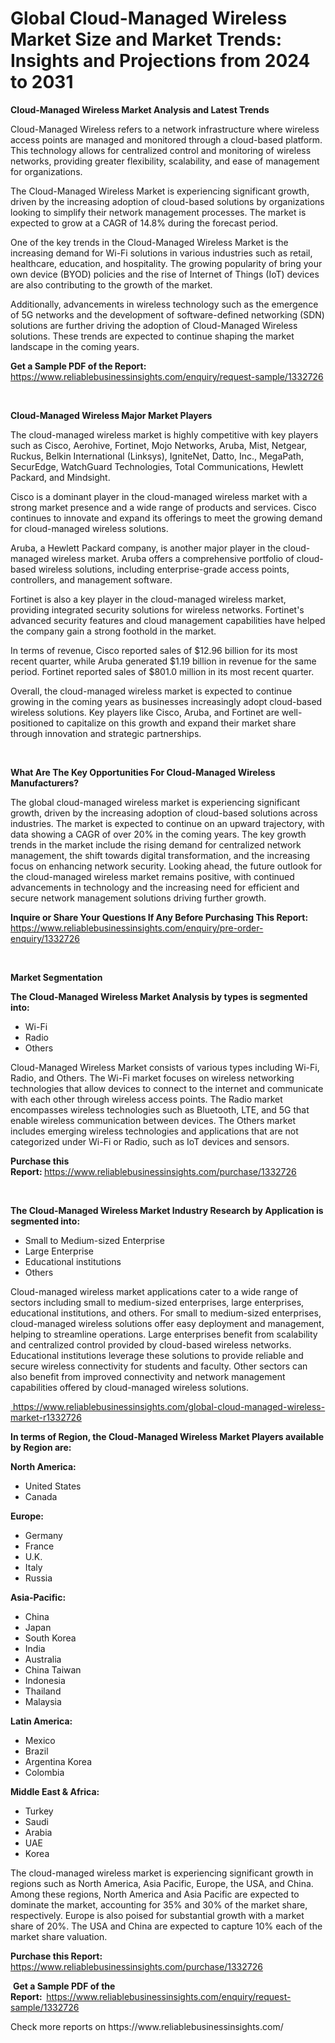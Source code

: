 <p><h1>Global Cloud-Managed Wireless Market Size and Market Trends: Insights and Projections from 2024 to 2031</h1></p><p><strong>Cloud-Managed Wireless Market Analysis and Latest Trends</strong></p>
<p><p>Cloud-Managed Wireless refers to a network infrastructure where wireless access points are managed and monitored through a cloud-based platform. This technology allows for centralized control and monitoring of wireless networks, providing greater flexibility, scalability, and ease of management for organizations.</p><p>The Cloud-Managed Wireless Market is experiencing significant growth, driven by the increasing adoption of cloud-based solutions by organizations looking to simplify their network management processes. The market is expected to grow at a CAGR of 14.8% during the forecast period.</p><p>One of the key trends in the Cloud-Managed Wireless Market is the increasing demand for Wi-Fi solutions in various industries such as retail, healthcare, education, and hospitality. The growing popularity of bring your own device (BYOD) policies and the rise of Internet of Things (IoT) devices are also contributing to the growth of the market.</p><p>Additionally, advancements in wireless technology such as the emergence of 5G networks and the development of software-defined networking (SDN) solutions are further driving the adoption of Cloud-Managed Wireless solutions. These trends are expected to continue shaping the market landscape in the coming years.</p></p>
<p><strong>Get a Sample PDF of the Report:&nbsp;</strong> <a href="https://www.reliablebusinessinsights.com/enquiry/request-sample/1332726">https://www.reliablebusinessinsights.com/enquiry/request-sample/1332726</a></p>
<p>&nbsp;</p>
<p><strong>Cloud-Managed Wireless Major Market Players</strong></p>
<p><p>The cloud-managed wireless market is highly competitive with key players such as Cisco, Aerohive, Fortinet, Mojo Networks, Aruba, Mist, Netgear, Ruckus, Belkin International (Linksys), IgniteNet, Datto, Inc., MegaPath, SecurEdge, WatchGuard Technologies, Total Communications, Hewlett Packard, and Mindsight.</p><p>Cisco is a dominant player in the cloud-managed wireless market with a strong market presence and a wide range of products and services. Cisco continues to innovate and expand its offerings to meet the growing demand for cloud-managed wireless solutions.</p><p>Aruba, a Hewlett Packard company, is another major player in the cloud-managed wireless market. Aruba offers a comprehensive portfolio of cloud-based wireless solutions, including enterprise-grade access points, controllers, and management software.</p><p>Fortinet is also a key player in the cloud-managed wireless market, providing integrated security solutions for wireless networks. Fortinet's advanced security features and cloud management capabilities have helped the company gain a strong foothold in the market.</p><p>In terms of revenue, Cisco reported sales of $12.96 billion for its most recent quarter, while Aruba generated $1.19 billion in revenue for the same period. Fortinet reported sales of $801.0 million in its most recent quarter.</p><p>Overall, the cloud-managed wireless market is expected to continue growing in the coming years as businesses increasingly adopt cloud-based wireless solutions. Key players like Cisco, Aruba, and Fortinet are well-positioned to capitalize on this growth and expand their market share through innovation and strategic partnerships.</p></p>
<p>&nbsp;</p>
<p><strong>What Are The Key Opportunities For Cloud-Managed Wireless Manufacturers?</strong></p>
<p><p>The global cloud-managed wireless market is experiencing significant growth, driven by the increasing adoption of cloud-based solutions across industries. The market is expected to continue on an upward trajectory, with data showing a CAGR of over 20% in the coming years. The key growth trends in the market include the rising demand for centralized network management, the shift towards digital transformation, and the increasing focus on enhancing network security. Looking ahead, the future outlook for the cloud-managed wireless market remains positive, with continued advancements in technology and the increasing need for efficient and secure network management solutions driving further growth.</p></p>
<p><strong>Inquire or Share Your Questions If Any Before Purchasing This Report:</strong> <a href="https://www.reliablebusinessinsights.com/enquiry/pre-order-enquiry/1332726">https://www.reliablebusinessinsights.com/enquiry/pre-order-enquiry/1332726</a></p>
<p>&nbsp;</p>
<p><strong>Market Segmentation</strong></p>
<p><strong>The Cloud-Managed Wireless Market Analysis by types is segmented into:</strong></p>
<p><ul><li>Wi-Fi</li><li>Radio</li><li>Others</li></ul></p>
<p><p>Cloud-Managed Wireless Market consists of various types including Wi-Fi, Radio, and Others. The Wi-Fi market focuses on wireless networking technologies that allow devices to connect to the internet and communicate with each other through wireless access points. The Radio market encompasses wireless technologies such as Bluetooth, LTE, and 5G that enable wireless communication between devices. The Others market includes emerging wireless technologies and applications that are not categorized under Wi-Fi or Radio, such as IoT devices and sensors.</p></p>
<p><strong>Purchase this Report:&nbsp;</strong><a href="https://www.reliablebusinessinsights.com/purchase/1332726">https://www.reliablebusinessinsights.com/purchase/1332726</a></p>
<p>&nbsp;</p>
<p><strong>The Cloud-Managed Wireless Market Industry Research by Application is segmented into:</strong></p>
<p><ul><li>Small to Medium-sized Enterprise</li><li>Large Enterprise</li><li>Educational institutions</li><li>Others</li></ul></p>
<p><p>Cloud-managed wireless market applications cater to a wide range of sectors including small to medium-sized enterprises, large enterprises, educational institutions, and others. For small to medium-sized enterprises, cloud-managed wireless solutions offer easy deployment and management, helping to streamline operations. Large enterprises benefit from scalability and centralized control provided by cloud-based wireless networks. Educational institutions leverage these solutions to provide reliable and secure wireless connectivity for students and faculty. Other sectors can also benefit from improved connectivity and network management capabilities offered by cloud-managed wireless solutions.</p></p>
<p><a href="https://www.reliablebusinessinsights.com/global-cloud-managed-wireless-market-r1332726">&nbsp;https://www.reliablebusinessinsights.com/global-cloud-managed-wireless-market-r1332726</a></p>
<p><strong>In terms of Region, the Cloud-Managed Wireless Market Players available by Region are:</strong></p>
<p>
    <p> <strong> North America: </strong>
        <ul>
            <li>United States</li>
            <li>Canada</li>
        </ul>
        </p> 
    <p> <strong> Europe: </strong>
        <ul>
            <li>Germany</li>
            <li>France</li>
            <li>U.K.</li>
            <li>Italy</li>
            <li>Russia</li>
        </ul>
        </p> 
    <p> <strong> Asia-Pacific: </strong>
        <ul>
            <li>China</li>
            <li>Japan</li>
            <li>South Korea</li>
            <li>India</li>
            <li>Australia</li>
            <li>China Taiwan</li>
            <li>Indonesia</li>
            <li>Thailand</li>
            <li>Malaysia</li>
        </ul>
        </p> 
    <p> <strong> Latin America: </strong>
        <ul>
            <li>Mexico</li>
            <li>Brazil</li>
            <li>Argentina Korea</li>
            <li>Colombia</li>
        </ul>
        </p> 
    <p> <strong> Middle East & Africa: </strong>
        <ul>
            <li>Turkey</li>
            <li>Saudi</li>
            <li>Arabia</li>
            <li>UAE</li>
            <li>Korea</li>
        </ul>
    </p>
    </p>
<p><p>The cloud-managed wireless market is experiencing significant growth in regions such as North America, Asia Pacific, Europe, the USA, and China. Among these regions, North America and Asia Pacific are expected to dominate the market, accounting for 35% and 30% of the market share, respectively. Europe is also poised for substantial growth with a market share of 20%. The USA and China are expected to capture 10% each of the market share valuation.</p></p>
<p><strong>Purchase this Report: </strong><a href="https://www.reliablebusinessinsights.com/purchase/1332726">https://www.reliablebusinessinsights.com/purchase/1332726</a></p>
<p>&nbsp;<strong>Get a Sample PDF of the Report:&nbsp;&nbsp;</strong><a href="https://www.reliablebusinessinsights.com/enquiry/request-sample/1332726">https://www.reliablebusinessinsights.com/enquiry/request-sample/1332726</a></p>
<p><strong></strong></p>
<p>Check more reports on https://www.reliablebusinessinsights.com/</p>